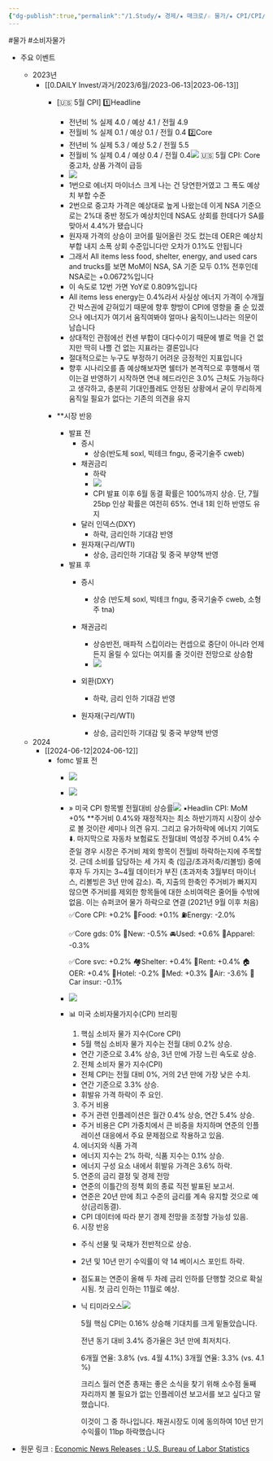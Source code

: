```yaml
---
{"dg-publish":true,"permalink":"/1.Study/★ 경제/★ 매크로/☆ 물가/★ CPI/CPI/","created":"2024-11-20T21:02:27.275+09:00","updated":"2025-06-03T20:07:19.914+09:00"}
---
```


#물가 #소비자물가


- 주요 이벤트
	- 2023년
		- [[0.DAILY Invest/과거/2023/6월/2023-06-13\|2023-06-13]]
			- [🇺🇸 5월 CPI]
				1️⃣Headline
				- 전년비 %
				실제 4.0 / 예상 4.1 / 전월 4.9
				- 전월비 %
				실제 0.1 / 예상 0.1 / 전월 0.4
				2️⃣Core
				- 전년비 %
				실제 5.3 / 예상 5.2 / 전월 5.5
				- 전월비 %
				실제 0.4 / 예상 0.4 / 전월 0.4![](https://i.imgur.com/4NNzRJ2.png)
				🇺🇸 5월 CPI: Core 중고차, 상품 가격이 급등
				- ![](https://i.imgur.com/aXw6gTX.png)
				- 1번으로 에너지 마이너스 크게 나는 건 당연한거였고 그 폭도 예상치 부합 수준
				- 2번으로 중고차 가격은 예상대로 높게 나왔는데 이게 NSA 기준으로는 2%대 중반 정도가 예상치인데 NSA도 상회를 한데다가 SA를 맞아서 4.4%가 됐습니다
				- 원자재 가격의 상승이 코어를 밀어올린 것도 컸는데 OER은 예상치 부합 내지 소폭 상회 수준입니다만 오차가 0.1%도 안됩니다
				- 그래서 All items less food, shelter, energy, and used cars and trucks를 보면 MoM이 NSA, SA 기준 모두 0.1% 전후인데 NSA로는 +0.0672%입니다
				- 이 속도로 12번 가면 YoY로 0.809%입니다
				- All items less energy는 0.4%라서 사실상 에너지 가격이 수개월간 박스권에 갇혀있기 때문에 향후 향방이 CPI에 영향을 줄 순 있겠으나 에너지가 여기서 움직여봐야 얼마나 움직이느냐라는 의문이 남습니다
				- 상대적인 관점에선 컨센 부합이 대다수이기 때문에 별로 먹을 건 없지만 딱히 나쁠 건 없는 지표라는 결론입니다
				- 절대적으로는 누구도 부정하기 어려운 긍정적인 지표입니다
				- 향후 시나리오를 좀 예상해보자면 쉘터가 본격적으로 후행해서 꺾이는걸 반영하기 시작하면 연내 헤드라인은 3.0% 근처도 가능하다고 생각하고, 충분히 기대인플레도 안정된 상황에서 굳이 무리하게 움직일 필요가 없다는 기존의 의견을 유지

			- **시장 반응
				- 발표 전
					- 증시
						- 상승(반도체 soxl, 빅테크 fngu, 중국기술주 cweb)
					- 채권금리
						- 하락
						- ![](https://i.imgur.com/0PPqrWC.png)
						- CPI 발표 이후 6월 동결 확률은 100%까지 상승. 단, 7월 25bp 인상 확률은 여전히 65%. 연내 1회 인하 반영도 유지
					- 달러 인덱스(DXY)
						- 하락, 금리인하 기대감 반영
					- 원자재(구리/WTI)
						- 상승, 금리인하 기대감 및 중국 부양책 반영
				- 발표 후
					- 증시
						- 상승 (반도체 soxl, 빅테크 fngu, 중국기술주 cweb, 소형주 tna)
					- 채권금리
						- 상승반전, 매파적 스킵이라는 컨셉으로 중단이 아니라 언제든지 올릴 수 있다는 여지를 줄 것이란 전망으로 상승함
						- ![](https://i.imgur.com/H0j3uQU.png)

					- 외환(DXY)
						- 하락, 금리 인하 기대감 반영
					- 원자재(구리/WTI)
						- 상승, 금리인하 기대감 및 중국 부양책 반영
	- 2024
		- [[2024-06-12\|2024-06-12]]
			- fomc 발표 전
				- ![](https://i.imgur.com/Xjf258B.png)
				- ![](https://i.imgur.com/KZABDxA.png)
				- » 미국 CPI 항목별 전월대비 상승률![](https://i.imgur.com/5D9bH6G.png)
					▪️Headlin CPI: MoM +0%
					**주거비 0.4%와 재정적자는 최소 하반기까지 시장이 상수로 볼 것이란 세미나 의견 유지. 그리고 유가하락에 에너지 기여도⬇️. 마지막으로 자동차 보험료도 전월대비 역성장
					주거비 0.4% 수준일 경우 시장은 주거비 제외 항목이 전월비 하락하는지에 주목할 것. 근데 소비를 담당하는 세 가지 축 (임금/초과저축/리볼빙) 중에 후자 두 가지는 3~4월 데이터가 부진 (초과저축 3월부터 마이너스, 리볼빙은 3년 만에 감소). 즉, 지출의 한축인 주거비가 빠지지 않으면 주거비를 제외한 항목들에 대한 소비여력은 줄어들 수밖에 없음. 이는 슈퍼코어 물가 하락으로 연결 (2021년 9월 이후 처음)
					✅Core CPI: +0.2%
					🍲Food: +0.1%
					⛽️Energy: -2.0%
					
					✅Core gds: 0%
					🚗New:  -0.5%
					🚘Used: +0.6%
					👕Apparel: -0.3%
					  
					✅Core svc: +0.2%
					🏘️Shelter: +0.4%
					  🏡Rent: +0.4%
					  🏠OER: +0.4%
					  🏨Hotel: -0.2%
					🏥Med: +0.3%
					🛫Air: -3.6%
					📜Car insur: -0.1%
				- ![](https://i.imgur.com/UwbWE1R.png)
				- 📊 미국 소비자물가지수(CPI) 브리핑
					1. 핵심 소비자 물가 지수(Core CPI)
					
					- 5월 핵심 소비자 물가 지수는 전월 대비 0.2% 상승.
					- 연간 기준으로 3.4% 상승, 3년 만에 가장 느린 속도로 상승.
					
					2. 전체 소비자 물가 지수(CPI)
					
					- 전체 CPI는 전월 대비 0%, 거의 2년 만에 가장 낮은 수치.
					- 연간 기준으로 3.3% 상승.
					- 휘발유 가격 하락이 주 요인.
					
					3. 주거 비용
					
					- 주거 관련 인플레이션은 월간 0.4% 상승, 연간 5.4% 상승.
					- 주거 비용은 CPI 가중치에서 큰 비중을 차지하며 연준의 인플레이션 대응에서 주요 문제점으로 작용하고 있음.
					
					4. 에너지와 식품 가격
					
					- 에너지 지수는 2% 하락, 식품 지수는 0.1% 상승.
					- 에너지 구성 요소 내에서 휘발유 가격은 3.6% 하락.
					
					5. 연준의 금리 결정 및 경제 전망
					
					- 연준의 이틀간의 정책 회의 종료 직전 발표된 보고서.
					- 연준은 20년 만에 최고 수준의 금리를 계속 유지할 것으로 예상(금리동결).
					- CPI 데이터에 따라 분기 경제 전망을 조정할 가능성 있음.
					
					6. 시장 반응
					
					- 주식 선물 및 국채가 전반적으로 상승.
					- 2년 및 10년 만기 수익률이 약 14 베이시스 포인트 하락.
					- 점도표는 연준이 올해 두 차례 금리 인하를 단행할 것으로 확실시됨. 첫 금리 인하는 11월로 예상.
					- 닉 티미라오스![](https://i.imgur.com/foyA0Ns.png)
	
						5월 핵심 CPI는 0.16% 상승해 기대치를 크게 밑돌았습니다.
						
						전년 동기 대비 3.4% 증가율은 3년 만에 최저치다.
						
						6개월 연율: 3.8% (vs. 4월 4.1%)
						3개월 연율: 3.3% (vs. 4.1 %)
						
						크리스 월러 연준 총재는 좋은 소식을 찾기 위해 소수점 둘째 자리까지 볼 필요가 없는 인플레이션 보고서를 보고 싶다고 말했습니다.
						
						이것이 그 중 하나입니다. 채권시장도 이에 동의하여 10년 만기 수익률이 11bp 하락했습니다

- 원문 링크 : [Economic News Releases : U.S. Bureau of Labor Statistics](https://www.bls.gov/bls/newsrels.htm)
